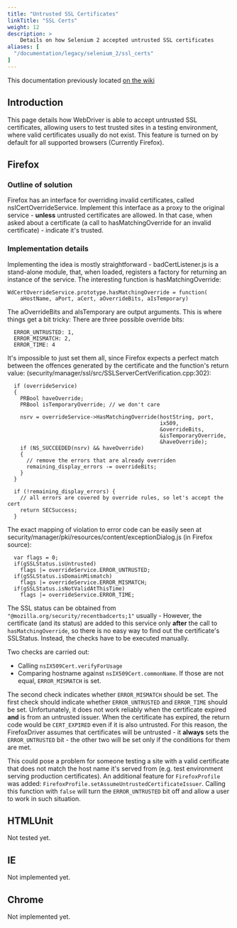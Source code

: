 ```yaml
---
title: "Untrusted SSL Certificates"
linkTitle: "SSL Certs"
weight: 12
description: >
    Details on how Selenium 2 accepted untrusted SSL certificates
aliases: [
  "/documentation/legacy/selenium_2/ssl_certs"
]
---
```

This documentation previously located [on the wiki](https://github.com/SeleniumHQ/selenium/wiki/Untrusted-SSL-Certificates)

## Introduction
This page details how WebDriver is able to accept untrusted SSL certificates, allowing users to test trusted sites in a testing environment, where valid certificates usually do not exist. This feature is turned on by default for all supported browsers (Currently Firefox).

## Firefox
### Outline of solution
Firefox has an interface for overriding invalid certificates, called nsICertOverrideService. Implement this interface as a proxy to the original service - **unless** untrusted certificates are allowed. In that case, when asked about a certificate (a call to hasMatchingOverride for an invalid certificate) - indicate it's trusted.

### Implementation details
Implementing the idea is mostly straightforward - badCertListener.js is a stand-alone module, that, when loaded, registers a factory for returning an instance of the service. The interesting function is hasMatchingOverride:
```
WdCertOverrideService.prototype.hasMatchingOverride = function(
    aHostName, aPort, aCert, aOverrideBits, aIsTemporary)
```
The aOverrideBits and aIsTemporary are output arguments. This is where things get a bit tricky:
There are three possible override bits:
```
  ERROR_UNTRUSTED: 1,
  ERROR_MISMATCH: 2,
  ERROR_TIME: 4
```

It's impossible to just set them all, since Firefox expects a perfect match between the offences generated by the certificate and the function's return value: (security/manager/ssl/src/SSLServerCertVerification.cpp:302):

```
  if (overrideService)
  {
    PRBool haveOverride;
    PRBool isTemporaryOverride; // we don't care
  
    nsrv = overrideService->HasMatchingOverride(hostString, port,
                                                ix509, 
                                                &overrideBits,
                                                &isTemporaryOverride, 
                                                &haveOverride);
    if (NS_SUCCEEDED(nsrv) && haveOverride) 
    {
      // remove the errors that are already overriden
      remaining_display_errors -= overrideBits;
    }
  }

  if (!remaining_display_errors) {
    // all errors are covered by override rules, so let's accept the cert
    return SECSuccess;
  }
```

The exact mapping of violation to error code can be easily seen at security/manager/pki/resources/content/exceptionDialog.js (in Firefox source):
```
  var flags = 0;
  if(gSSLStatus.isUntrusted)
    flags |= overrideService.ERROR_UNTRUSTED;
  if(gSSLStatus.isDomainMismatch)
    flags |= overrideService.ERROR_MISMATCH;
  if(gSSLStatus.isNotValidAtThisTime)
    flags |= overrideService.ERROR_TIME;
```

The SSL status can be obtained from `"@mozilla.org/security/recentbadcerts;1"` usually - However, the certificate (and its status) are added to this service only **after** the call to `hasMatchingOverride`, so there is no easy way to find out the certificate's SSLStatus. Instead, the checks have to be executed manually.


Two checks are carried out:
* Calling `nsIX509Cert.verifyForUsage`
* Comparing hostname against `nsIX509Cert.commonName`. If those are not equal, `ERROR_MISMATCH` is set.

The second check indicates whether `ERROR_MISMATCH` should be set.
The first check should indicate whether `ERROR_UNTRUSTED` and `ERROR_TIME` should be set. Unfortunately, it does not work reliably when the certificate expired **and** is from an untrusted issuer. When the certificate has expired, the return code would be `CERT_EXPIRED` even if it is also untrusted. For this reason, the FirefoxDriver assumes that certificates will be untrusted - it **always** sets the `ERROR_UNTRUSTED` bit - the other two will be set only if the conditions for them are met.

This could pose a problem for someone testing a site with a valid certificate that does not match the host name it's served from (e.g. test environment serving production certificates). An additional feature for `FirefoxProfile` was added: `FirefoxProfile.setAssumeUntrustedCertificateIssuer`. Calling this function with `false` will turn the `ERROR_UNTRUSTED` bit off and allow a user to work in such situation.

## HTMLUnit
Not tested yet.

## IE
Not implemented yet.

## Chrome
Not implemented yet.
